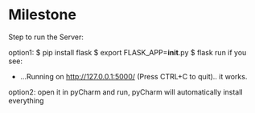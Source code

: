 # Milestone
Step to run the Server:

option1:
$ pip install flask
$ export FLASK_APP=__init__.py
$ flask run
if you see: 
* ...Running on http://127.0.0.1:5000/ (Press CTRL+C to quit)..
it works.

option2:
open it in pyCharm and run,  pyCharm will automatically install everything
